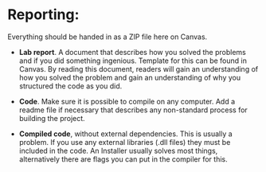 Reporting:
============================================
Everything should be handed in as a ZIP file here on Canvas.

- **Lab report**.
  A document that describes how you solved the problems and if you did something ingenious. Template for this can be found in Canvas. By reading this document, readers will gain an understanding of how you solved the problem and gain an understanding of why you structured the code as you did.


- **Code**.
  Make sure it is possible to compile on any computer. Add a readme file if necessary that describes any non-standard process for building the project.


- **Compiled code**, without external dependencies.
  This is usually a problem. If you use any external libraries (.dll files) they must be included in the code. An Installer usually solves most things, alternatively there are flags you can put in the compiler for this.